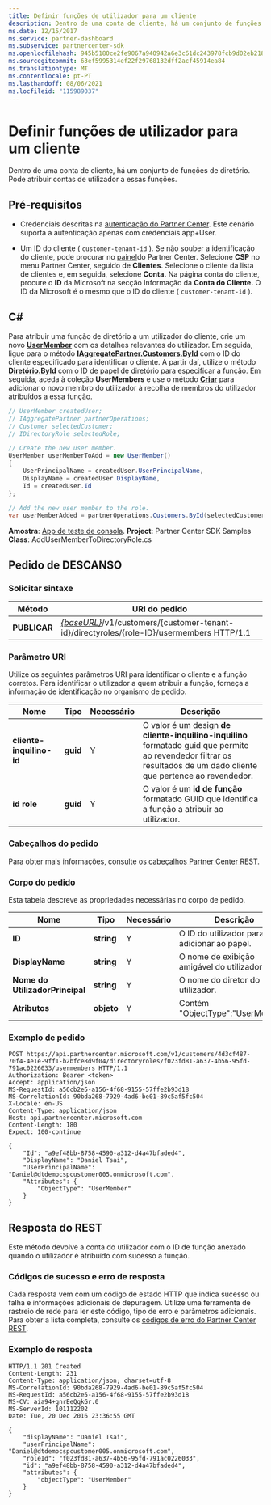```yaml
---
title: Definir funções de utilizador para um cliente
description: Dentro de uma conta de cliente, há um conjunto de funções de diretório. Pode atribuir contas de utilizador a essas funções.
ms.date: 12/15/2017
ms.service: partner-dashboard
ms.subservice: partnercenter-sdk
ms.openlocfilehash: 945b5180ce2fe9067a940942a6e3c61dc243978fcb9d02eb218dce69ec487402
ms.sourcegitcommit: 63ef5995314ef22f29768132dff2acf45914ea84
ms.translationtype: MT
ms.contentlocale: pt-PT
ms.lasthandoff: 08/06/2021
ms.locfileid: "115989037"
---
```

# <a name="set-user-roles-for-a-customer"></a>Definir funções de utilizador para um cliente

Dentro de uma conta de cliente, há um conjunto de funções de diretório. Pode atribuir contas de utilizador a essas funções.

## <a name="prerequisites"></a>Pré-requisitos

- Credenciais descritas na [autenticação do Partner Center](partner-center-authentication.md). Este cenário suporta a autenticação apenas com credenciais app+User.

- Um ID do cliente ( `customer-tenant-id` ). Se não souber a identificação do cliente, pode procurar no [painel](https://partner.microsoft.com/dashboard)do Partner Center. Selecione **CSP** no menu Partner Center, seguido de **Clientes**. Selecione o cliente da lista de clientes e, em seguida, selecione **Conta.** Na página conta do cliente, procure o **ID** da Microsoft na secção Informação da **Conta do Cliente.** O ID da Microsoft é o mesmo que o ID do cliente ( `customer-tenant-id` ).

## <a name="c"></a>C\#

Para atribuir uma função de diretório a um utilizador do cliente, crie um novo [**UserMember**](/dotnet/api/microsoft.store.partnercenter.models.roles.usermember) com os detalhes relevantes do utilizador. Em seguida, ligue para o método [**IAggregatePartner.Customers.ById**](/dotnet/api/microsoft.store.partnercenter.customers.icustomercollection.byid) com o ID do cliente especificado para identificar o cliente. A partir daí, utilize o método [**Diretório.ById**](/dotnet/api/microsoft.store.partnercenter.customerdirectoryroles.idirectoryrolecollection.byid) com o ID de papel de diretório para especificar a função. Em seguida, aceda à coleção **UserMembers** e use o método [**Criar**](/dotnet/api/microsoft.store.partnercenter.customerdirectoryroles.iusermembercollection.create) para adicionar o novo membro do utilizador à recolha de membros do utilizador atribuídos a essa função.

``` csharp
// UserMember createdUser;
// IAggregatePartner partnerOperations;
// Customer selectedCustomer;
// IDirectoryRole selectedRole;

// Create the new user member.
UserMember userMemberToAdd = new UserMember()
{
    UserPrincipalName = createdUser.UserPrincipalName,
    DisplayName = createdUser.DisplayName,
    Id = createdUser.Id
};

// Add the new user member to the role.
var userMemberAdded = partnerOperations.Customers.ById(selectedCustomer.Id).DirectoryRoles.ById(selectedRole.Id).UserMembers.Create(userMemberToAdd);
```

**Amostra**: [App de teste de consola](console-test-app.md). **Project**: Partner Center SDK Samples **Class**: AddUserMemberToDirectoryRole.cs

## <a name="rest-request"></a>Pedido de DESCANSO

### <a name="request-syntax"></a>Solicitar sintaxe

| Método   | URI do pedido                                                                                                                 |
|----------|-----------------------------------------------------------------------------------------------------------------------------|
| **PUBLICAR** | [*{baseURL}*](partner-center-rest-urls.md)/v1/customers/{customer-tenant-id}/directyroles/{role-ID}/usermembers HTTP/1.1 |

### <a name="uri-parameter"></a>Parâmetro URI

Utilize os seguintes parâmetros URI para identificar o cliente e a função corretos. Para identificar o utilizador a quem atribuir a função, forneça a informação de identificação no organismo de pedido.

| Nome                   | Tipo     | Necessário | Descrição                                                                                                                                            |
|------------------------|----------|----------|--------------------------------------------------------------------------------------------------------------------------------------------------------|
| **cliente-inquilino-id** | **guid** | Y        | O valor é um design **de cliente-inquilino-inquilino** formatado guid que permite ao revendedor filtrar os resultados de um dado cliente que pertence ao revendedor. |
| **id role**            | **guid** | Y        | O valor é um **id de função** formatado GUID que identifica a função a atribuir ao utilizador.                                                              |

### <a name="request-headers"></a>Cabeçalhos do pedido

Para obter mais informações, consulte [os cabeçalhos Partner Center REST](headers.md).

### <a name="request-body"></a>Corpo do pedido

Esta tabela descreve as propriedades necessárias no corpo de pedido.

| Nome                  | Tipo       | Necessário | Descrição                            |
|-----------------------|------------|----------|----------------------------------------|
| **ID**                | **string** | Y        | O ID do utilizador para adicionar ao papel. |
| **DisplayName**       | **string** | Y        | O nome de exibição amigável do utilizador. |
| **Nome do UtilizadorPrincipal** | **string** | Y        | O nome do diretor do utilizador.        |
| **Atributos**        | **objeto** | Y        | Contém "ObjectType":"UserMember"     |

### <a name="request-example"></a>Exemplo de pedido

```http
POST https://api.partnercenter.microsoft.com/v1/customers/4d3cf487-70f4-4e1e-9ff1-b2bfce8d9f04/directoryroles/f023fd81-a637-4b56-95fd-791ac0226033/usermembers HTTP/1.1
Authorization: Bearer <token>
Accept: application/json
MS-RequestId: a56cb2e5-a156-4f68-9155-57ffe2b93d18
MS-CorrelationId: 90bda268-7929-4ad6-be01-89c5af5fc504
X-Locale: en-US
Content-Type: application/json
Host: api.partnercenter.microsoft.com
Content-Length: 180
Expect: 100-continue

{
    "Id": "a9ef48bb-8758-4590-a312-d4a47bfaded4",
    "DisplayName": "Daniel Tsai",
    "UserPrincipalName": "Daniel@dtdemocspcustomer005.onmicrosoft.com",
    "Attributes": {
        "ObjectType": "UserMember"
    }
}
```

## <a name="rest-response"></a>Resposta do REST

Este método devolve a conta do utilizador com o ID de função anexado quando o utilizador é atribuído com sucesso a função.

### <a name="response-success-and-error-codes"></a>Códigos de sucesso e erro de resposta

Cada resposta vem com um código de estado HTTP que indica sucesso ou falha e informações adicionais de depuragem. Utilize uma ferramenta de rastreio de rede para ler este código, tipo de erro e parâmetros adicionais. Para obter a lista completa, consulte os [códigos de erro do Partner Center REST](error-codes.md).

### <a name="response-example"></a>Exemplo de resposta

```http
HTTP/1.1 201 Created
Content-Length: 231
Content-Type: application/json; charset=utf-8
MS-CorrelationId: 90bda268-7929-4ad6-be01-89c5af5fc504
MS-RequestId: a56cb2e5-a156-4f68-9155-57ffe2b93d18
MS-CV: aia94+gnrEeQqkGr.0
MS-ServerId: 101112202
Date: Tue, 20 Dec 2016 23:36:55 GMT

{
    "displayName": "Daniel Tsai",
    "userPrincipalName": "Daniel@dtdemocspcustomer005.onmicrosoft.com",
    "roleId": "f023fd81-a637-4b56-95fd-791ac0226033",
    "id": "a9ef48bb-8758-4590-a312-d4a47bfaded4",
    "attributes": {
        "objectType": "UserMember"
    }
}
```
